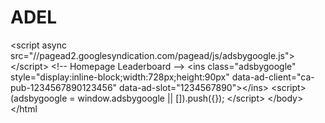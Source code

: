 # ADEL
&lt;script async src="//pagead2.googlesyndication.com/pagead/js/adsbygoogle.js">&lt;/script> &lt;!-- Homepage Leaderboard --> &lt;ins class="adsbygoogle" style="display:inline-block;width:728px;height:90px" data-ad-client="ca-pub-1234567890123456" data-ad-slot="1234567890">&lt;/ins> &lt;script> (adsbygoogle = window.adsbygoogle || []).push({}); &lt;/script> &lt;/body> &lt;/html
